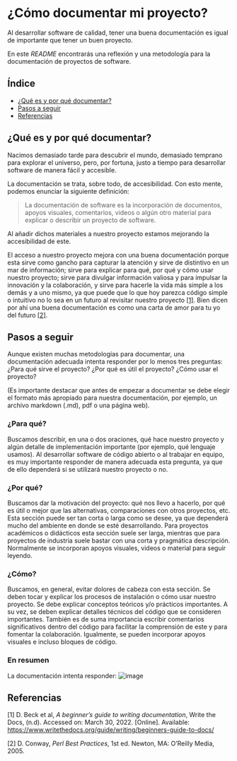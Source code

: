 # ¿Cómo documentar mi proyecto?
Al desarrollar software de calidad, tener una buena documentación es igual de importante que tener un buen proyecto.

En este *README* encontrarás una reflexión y una metodología para la documentación de proyectos de software.

## Índice
* [¿Qué es y por qué documentar?](#¿Qué-es-y-por-qué-documentar?)
* [Pasos a seguir](#pasos-a-seguir)
* [Referencias](#referencias)

## ¿Qué es y por qué documentar?

Nacimos demasiado tarde para descubrir el mundo, demasiado temprano para explorar el universo, pero, por fortuna, justo a tiempo para desarrollar software de manera fácil y accesible. 

La documentación se trata, sobre todo, de accesibilidad. Con esto mente, podemos enunciar la siguiente definición:

> La documentación de software es la incorporación de documentos, apoyos visuales, comentarios, videos o algún otro material para explicar o describir un proyecto de software.

Al añadir dichos materiales a nuestro proyecto estamos mejorando la accesibilidad de este. 

El acceso a nuestro proyecto mejora con una buena documentación porque esta sirve como gancho para capturar la atención y sirve de distintivo en un mar de información; sirve para explicar para qué, por qué y cómo usar nuestro proyecto; sirve para divulgar información valiosa y para impulsar la innovación y la colaboración, 
y sirve para hacerle la vida más simple a los demás y a uno mismo, ya que puede que lo que hoy parezca código simple o intuitivo no lo sea en un futuro al revisitar nuestro proyecto [[1]](#referencias). Bien dicen por ahí una buena documentación es como una carta de amor para tu yo del futuro [[2]](#referencias). 
 

## Pasos a seguir
Aunque existen muchas metodologías para documentar, una documentación adecuada intenta responder por lo menos tres preguntas: ¿Para qué sirve el proyecto? ¿Por qué es útil el proyecto? ¿Cómo usar el proyecto? 

(Es importante destacar que antes de empezar a documentar se debe elegir el formato más apropiado para nuestra documentación, por ejemplo, un archivo markdown (.md), pdf o una página web).

### ¿Para qué?
Buscamos describir, en una o dos oraciones, qué hace nuestro proyecto y algún detalle de implementación importante (por ejemplo, qué lenguaje usamos). Al desarrollar software de código abierto o al trabajar en equipo, es muy importante responder de manera adecuada esta pregunta, ya que de ello dependerá si se utilizará nuestro proyecto o no. 

### ¿Por qué?
Buscamos dar la motivación del proyecto: qué nos llevo a hacerlo, por qué es útil o mejor que las alternativas, comparaciones con otros proyectos, etc.
Esta sección puede ser tan corta o larga como se desee, ya que dependerá mucho del ambiente en donde se esté desarrollando. Para proyectos académicos o didácticos esta sección suele ser larga, mientras que para proyectos de industria suele bastar con una corta y pragmática descripción. Normalmente se incorporan apoyos visuales, videos o material para seguir leyendo.

### ¿Cómo?
Buscamos, en general, evitar dolores de cabeza con esta sección. Se deben tocar y explicar los procesos de instalación o cómo usar nuestro proyecto. Se debe explicar conceptos teóricos y/o prácticos importantes. A su vez, se deben explicar detalles técnicos del código que se consideren importantes. También es de suma importancia escribir comentarios significativos dentro del código para facilitar la comprensión de este y para fomentar la colaboración. Igualmente, se pueden incorporar apoyos visuales e incluso bloques de código. 

### En resumen
La documentación intenta responder:
![image](https://user-images.githubusercontent.com/61219691/160973038-9a169205-3e70-46ef-ba53-d694c4947565.png)


## Referencias 
\[1\] D. Beck et al, *A beginner’s guide to writing documentation*, Write the Docs, (n.d). Accessed on: March 30, 2022. \[Online\]. Available: https://www.writethedocs.org/guide/writing/beginners-guide-to-docs/

\[2\] D. Conway, *Perl Best Practices*, 1st ed. Newton, MA: O’Reilly Media, 2005.

